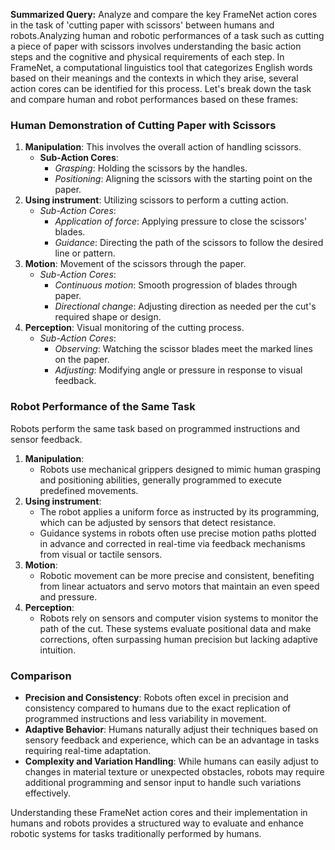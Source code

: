 **Summarized Query:**
Analyze and compare the key FrameNet action cores in the task of 'cutting paper with scissors' between humans and robots.Analyzing human and robotic performances of a task such as cutting a piece of paper with scissors involves understanding the basic action steps and the cognitive and physical requirements of each step. In FrameNet, a computational linguistics tool that categorizes English words based on their meanings and the contexts in which they arise, several action cores can be identified for this process. Let's break down the task and compare human and robot performances based on these frames:

### Human Demonstration of Cutting Paper with Scissors
1. **Manipulation**: This involves the overall action of handling scissors.
   - **Sub-Action Cores**:
     - _Grasping_: Holding the scissors by the handles.
     - _Positioning_: Aligning the scissors with the starting point on the paper.
2. **Using instrument**: Utilizing scissors to perform a cutting action.
   - _Sub-Action Cores_:
     - _Application of force_: Applying pressure to close the scissors' blades.
     - _Guidance_: Directing the path of the scissors to follow the desired line or pattern.
3. **Motion**: Movement of the scissors through the paper.
   - _Sub-Action Cores_:
     - _Continuous motion_: Smooth progression of blades through paper.
     - _Directional change_: Adjusting direction as needed per the cut's required shape or design.
4. **Perception**: Visual monitoring of the cutting process.
   - _Sub-Action Cores_:
     - _Observing_: Watching the scissor blades meet the marked lines on the paper.
     - _Adjusting_: Modifying angle or pressure in response to visual feedback.

### Robot Performance of the Same Task
Robots perform the same task based on programmed instructions and sensor feedback.

1. **Manipulation**:
   - Robots use mechanical grippers designed to mimic human grasping and positioning abilities, generally programmed to execute predefined movements.
2. **Using instrument**:
   - The robot applies a uniform force as instructed by its programming, which can be adjusted by sensors that detect resistance.
   - Guidance systems in robots often use precise motion paths plotted in advance and corrected in real-time via feedback mechanisms from visual or tactile sensors.
3. **Motion**:
   - Robotic movement can be more precise and consistent, benefiting from linear actuators and servo motors that maintain an even speed and pressure.
4. **Perception**: 
   - Robots rely on sensors and computer vision systems to monitor the path of the cut. These systems evaluate positional data and make corrections, often surpassing human precision but lacking adaptive intuition.

### Comparison
- **Precision and Consistency**: Robots often excel in precision and consistency compared to humans due to the exact replication of programmed instructions and less variability in movement.
- **Adaptive Behavior**: Humans naturally adjust their techniques based on sensory feedback and experience, which can be an advantage in tasks requiring real-time adaptation.
- **Complexity and Variation Handling**: While humans can easily adjust to changes in material texture or unexpected obstacles, robots may require additional programming and sensor input to handle such variations effectively.

Understanding these FrameNet action cores and their implementation in humans and robots provides a structured way to evaluate and enhance robotic systems for tasks traditionally performed by humans.